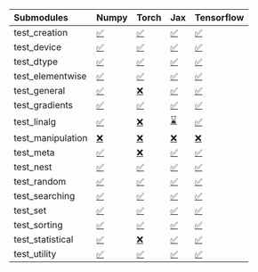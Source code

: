 | Submodules        | Numpy                                                                                                                           | Torch                                                                                                                           | Jax                                                                                                                             | Tensorflow                                                                                                                      |
|:------------------|:--------------------------------------------------------------------------------------------------------------------------------|:--------------------------------------------------------------------------------------------------------------------------------|:--------------------------------------------------------------------------------------------------------------------------------|:--------------------------------------------------------------------------------------------------------------------------------|
| test_creation     | <a href="https://github.com/unifyai/ivy/runs/7967997215?check_suite_focus=true" rel="noopener noreferrer" target="_blank">✅</a> | <a href="https://github.com/unifyai/ivy/runs/7967999316?check_suite_focus=true" rel="noopener noreferrer" target="_blank">✅</a> | <a href="https://github.com/unifyai/ivy/runs/7968001405?check_suite_focus=true" rel="noopener noreferrer" target="_blank">✅</a> | <a href="https://github.com/unifyai/ivy/runs/7968003229?check_suite_focus=true" rel="noopener noreferrer" target="_blank">✅</a> |
| test_device       | <a href="https://github.com/unifyai/ivy/runs/7967997336?check_suite_focus=true" rel="noopener noreferrer" target="_blank">✅</a> | <a href="https://github.com/unifyai/ivy/runs/7967999416?check_suite_focus=true" rel="noopener noreferrer" target="_blank">✅</a> | <a href="https://github.com/unifyai/ivy/runs/7968001564?check_suite_focus=true" rel="noopener noreferrer" target="_blank">✅</a> | <a href="https://github.com/unifyai/ivy/runs/7968003344?check_suite_focus=true" rel="noopener noreferrer" target="_blank">✅</a> |
| test_dtype        | <a href="https://github.com/unifyai/ivy/runs/7967997434?check_suite_focus=true" rel="noopener noreferrer" target="_blank">✅</a> | <a href="https://github.com/unifyai/ivy/runs/7967999534?check_suite_focus=true" rel="noopener noreferrer" target="_blank">✅</a> | <a href="https://github.com/unifyai/ivy/runs/7968001662?check_suite_focus=true" rel="noopener noreferrer" target="_blank">✅</a> | <a href="https://github.com/unifyai/ivy/runs/7968003428?check_suite_focus=true" rel="noopener noreferrer" target="_blank">✅</a> |
| test_elementwise  | <a href="https://github.com/unifyai/ivy/runs/7967997573?check_suite_focus=true" rel="noopener noreferrer" target="_blank">✅</a> | <a href="https://github.com/unifyai/ivy/runs/7967999654?check_suite_focus=true" rel="noopener noreferrer" target="_blank">✅</a> | <a href="https://github.com/unifyai/ivy/runs/7968001780?check_suite_focus=true" rel="noopener noreferrer" target="_blank">✅</a> | <a href="https://github.com/unifyai/ivy/runs/7968003532?check_suite_focus=true" rel="noopener noreferrer" target="_blank">✅</a> |
| test_general      | <a href="https://github.com/unifyai/ivy/runs/7967997668?check_suite_focus=true" rel="noopener noreferrer" target="_blank">✅</a> | <a href="https://github.com/unifyai/ivy/runs/7967999783?check_suite_focus=true" rel="noopener noreferrer" target="_blank">❌</a> | <a href="https://github.com/unifyai/ivy/runs/7968001898?check_suite_focus=true" rel="noopener noreferrer" target="_blank">✅</a> | <a href="https://github.com/unifyai/ivy/runs/7968003641?check_suite_focus=true" rel="noopener noreferrer" target="_blank">✅</a> |
| test_gradients    | <a href="https://github.com/unifyai/ivy/runs/7967997818?check_suite_focus=true" rel="noopener noreferrer" target="_blank">✅</a> | <a href="https://github.com/unifyai/ivy/runs/7967999918?check_suite_focus=true" rel="noopener noreferrer" target="_blank">✅</a> | <a href="https://github.com/unifyai/ivy/runs/7968002007?check_suite_focus=true" rel="noopener noreferrer" target="_blank">✅</a> | <a href="https://github.com/unifyai/ivy/runs/7968003755?check_suite_focus=true" rel="noopener noreferrer" target="_blank">✅</a> |
| test_linalg       | <a href="https://github.com/unifyai/ivy/runs/7967997938?check_suite_focus=true" rel="noopener noreferrer" target="_blank">✅</a> | <a href="https://github.com/unifyai/ivy/runs/7968000050?check_suite_focus=true" rel="noopener noreferrer" target="_blank">❌</a> | <a href="https://github.com/unifyai/ivy/runs/7968002106?check_suite_focus=true" rel="noopener noreferrer" target="_blank">⌛</a> | <a href="https://github.com/unifyai/ivy/runs/7968003878?check_suite_focus=true" rel="noopener noreferrer" target="_blank">✅</a> |
| test_manipulation | <a href="https://github.com/unifyai/ivy/runs/7967998096?check_suite_focus=true" rel="noopener noreferrer" target="_blank">❌</a> | <a href="https://github.com/unifyai/ivy/runs/7968000175?check_suite_focus=true" rel="noopener noreferrer" target="_blank">❌</a> | <a href="https://github.com/unifyai/ivy/runs/7968002201?check_suite_focus=true" rel="noopener noreferrer" target="_blank">❌</a> | <a href="https://github.com/unifyai/ivy/runs/7968004008?check_suite_focus=true" rel="noopener noreferrer" target="_blank">❌</a> |
| test_meta         | <a href="https://github.com/unifyai/ivy/runs/7967998240?check_suite_focus=true" rel="noopener noreferrer" target="_blank">✅</a> | <a href="https://github.com/unifyai/ivy/runs/7968000363?check_suite_focus=true" rel="noopener noreferrer" target="_blank">❌</a> | <a href="https://github.com/unifyai/ivy/runs/7968002304?check_suite_focus=true" rel="noopener noreferrer" target="_blank">✅</a> | <a href="https://github.com/unifyai/ivy/runs/7968004132?check_suite_focus=true" rel="noopener noreferrer" target="_blank">✅</a> |
| test_nest         | <a href="https://github.com/unifyai/ivy/runs/7967998354?check_suite_focus=true" rel="noopener noreferrer" target="_blank">✅</a> | <a href="https://github.com/unifyai/ivy/runs/7968000475?check_suite_focus=true" rel="noopener noreferrer" target="_blank">✅</a> | <a href="https://github.com/unifyai/ivy/runs/7968002423?check_suite_focus=true" rel="noopener noreferrer" target="_blank">✅</a> | <a href="https://github.com/unifyai/ivy/runs/7968004237?check_suite_focus=true" rel="noopener noreferrer" target="_blank">✅</a> |
| test_random       | <a href="https://github.com/unifyai/ivy/runs/7967998494?check_suite_focus=true" rel="noopener noreferrer" target="_blank">✅</a> | <a href="https://github.com/unifyai/ivy/runs/7968000593?check_suite_focus=true" rel="noopener noreferrer" target="_blank">✅</a> | <a href="https://github.com/unifyai/ivy/runs/7968002543?check_suite_focus=true" rel="noopener noreferrer" target="_blank">✅</a> | <a href="https://github.com/unifyai/ivy/runs/7968004381?check_suite_focus=true" rel="noopener noreferrer" target="_blank">✅</a> |
| test_searching    | <a href="https://github.com/unifyai/ivy/runs/7967998618?check_suite_focus=true" rel="noopener noreferrer" target="_blank">✅</a> | <a href="https://github.com/unifyai/ivy/runs/7968000726?check_suite_focus=true" rel="noopener noreferrer" target="_blank">✅</a> | <a href="https://github.com/unifyai/ivy/runs/7968002652?check_suite_focus=true" rel="noopener noreferrer" target="_blank">✅</a> | <a href="https://github.com/unifyai/ivy/runs/7968004517?check_suite_focus=true" rel="noopener noreferrer" target="_blank">✅</a> |
| test_set          | <a href="https://github.com/unifyai/ivy/runs/7967998795?check_suite_focus=true" rel="noopener noreferrer" target="_blank">✅</a> | <a href="https://github.com/unifyai/ivy/runs/7968000852?check_suite_focus=true" rel="noopener noreferrer" target="_blank">✅</a> | <a href="https://github.com/unifyai/ivy/runs/7968002754?check_suite_focus=true" rel="noopener noreferrer" target="_blank">✅</a> | <a href="https://github.com/unifyai/ivy/runs/7968004670?check_suite_focus=true" rel="noopener noreferrer" target="_blank">✅</a> |
| test_sorting      | <a href="https://github.com/unifyai/ivy/runs/7967998956?check_suite_focus=true" rel="noopener noreferrer" target="_blank">✅</a> | <a href="https://github.com/unifyai/ivy/runs/7968000996?check_suite_focus=true" rel="noopener noreferrer" target="_blank">✅</a> | <a href="https://github.com/unifyai/ivy/runs/7968002886?check_suite_focus=true" rel="noopener noreferrer" target="_blank">✅</a> | <a href="https://github.com/unifyai/ivy/runs/7968004772?check_suite_focus=true" rel="noopener noreferrer" target="_blank">✅</a> |
| test_statistical  | <a href="https://github.com/unifyai/ivy/runs/7967999100?check_suite_focus=true" rel="noopener noreferrer" target="_blank">✅</a> | <a href="https://github.com/unifyai/ivy/runs/7968001171?check_suite_focus=true" rel="noopener noreferrer" target="_blank">❌</a> | <a href="https://github.com/unifyai/ivy/runs/7968003005?check_suite_focus=true" rel="noopener noreferrer" target="_blank">✅</a> | <a href="https://github.com/unifyai/ivy/runs/7968004931?check_suite_focus=true" rel="noopener noreferrer" target="_blank">✅</a> |
| test_utility      | <a href="https://github.com/unifyai/ivy/runs/7967999212?check_suite_focus=true" rel="noopener noreferrer" target="_blank">✅</a> | <a href="https://github.com/unifyai/ivy/runs/7968001294?check_suite_focus=true" rel="noopener noreferrer" target="_blank">✅</a> | <a href="https://github.com/unifyai/ivy/runs/7968003111?check_suite_focus=true" rel="noopener noreferrer" target="_blank">✅</a> | <a href="https://github.com/unifyai/ivy/runs/7968005080?check_suite_focus=true" rel="noopener noreferrer" target="_blank">✅</a> |
